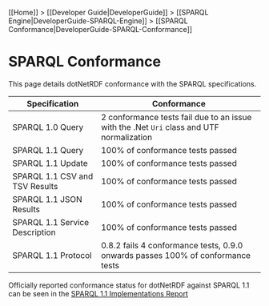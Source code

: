[[Home]] > [[Developer Guide|DeveloperGuide]] > [[SPARQL Engine|DeveloperGuide-SPARQL-Engine]] > [[SPARQL Conformance|DeveloperGuide-SPARQL-Conformance]]

# SPARQL Conformance

This page details dotNetRDF conformance with the SPARQL specifications.

| Specification | Conformance |
|---------------|-------------|
| SPARQL 1.0 Query | 2 conformance tests fail due to an issue with the .Net `Uri` class and UTF normalization |
| SPARQL 1.1 Query| 100% of conformance tests passed |
| SPARQL 1.1 Update | 100% of conformance tests passed |
| SPARQL 1.1 CSV and TSV Results | 100% of conformance tests passed |
| SPARQL 1.1 JSON Results | 100% of conformance tests passed |
| SPARQL 1.1 Service Description | 100% of conformance tests passed |
| SPARQL 1.1 Protocol | 0.8.2 fails 4 conformance tests, 0.9.0 onwards passes 100% of conformance tests |

Officially reported conformance status for dotNetRDF against SPARQL 1.1 can be seen in the [SPARQL 1.1 Implementations Report](http://www.w3.org/2009/sparql/implementations/)